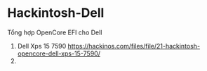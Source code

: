 # Hackintosh-Dell
Tổng hợp OpenCore EFI cho Dell
1. Dell Xps 15 7590
   https://hackinos.com/files/file/21-hackintosh-opencore-dell-xps-15-7590/
2. 

